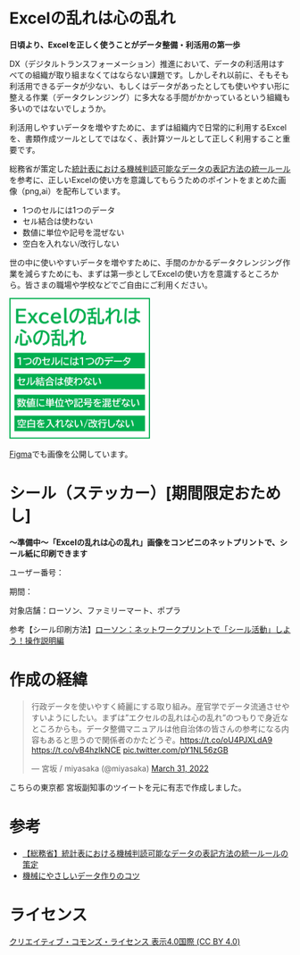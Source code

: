 # Excelの乱れは心の乱れ
**日頃より、Excelを正しく使うことがデータ整備・利活用の第一歩**

DX（デジタルトランスフォーメーション）推進において、データの利活用はすべての組織が取り組まなくてはならない課題です。しかしそれ以前に、そもそも利活用できるデータが少ない、もしくはデータがあったとしても使いやすい形に整える作業（データクレンジング）に多大なる手間がかかっているという組織も多いのではないでしょうか。

利活用しやすいデータを増やすために、まずは組織内で日常的に利用するExcelを、書類作成ツールとしてではなく、表計算ツールとして正しく利用すること重要です。

総務省が策定した[統計表における機械判読可能なデータの表記方法の統一ルール](https://www.soumu.go.jp/menu_news/s-news/01toukatsu01_02000186.html)を参考に、正しいExcelの使い方を意識してもらうためのポイントをまとめた画像（png,ai）を配布しています。
* 1つのセルには1つのデータ
* セル結合は使わない
* 数値に単位や記号を混ぜない
* 空白を入れない/改行しない

世の中に使いやすいデータを増やすために、手間のかかるデータクレンジング作業を減らすためにも、まずは第一歩としてExcelの使い方を意識するところから。皆さまの職場や学校などでご自由にご利用ください。

<img src="https://github.com/NaoyaShimizzz/excel_disorder/blob/main/Excel%E3%81%AE%E4%B9%B1%E3%82%8C_1.1.png" width="50%">

[Figma](https://www.figma.com/file/UPYx0N6zqScP07cI8uMLk9/excel_disorder?node-id=0%3A1)でも画像を公開しています。

# シール（ステッカー）[期間限定おためし]
**～準備中～「Excelの乱れは心の乱れ」画像をコンビニのネットプリントで、シール紙に印刷できます**

ユーザー番号：

期間：

対象店舗：ローソン、ファミリーマート、ポプラ

参考【シール印刷方法】[ローソン：ネットワークプリントで「シール活動」しよう！操作説明編](https://www.lawson.co.jp/lab/tsuushin/art/1443714_4659.html)

# 作成の経緯
<blockquote class="twitter-tweet"><p lang="ja" dir="ltr">行政データを使いやすく綺麗にする取り組み。産官学でデータ流通させやすいようにしたい。まずは”エクセルの乱れは心の乱れ”のつもりで身近なところからも。データ整備マニュアルは他自治体の皆さんの参考になる内容もあると思うので関係者のかたどうぞ。<a href="https://t.co/oU4PJXLdA9">https://t.co/oU4PJXLdA9</a> <a href="https://t.co/vB4hzlkNCE">https://t.co/vB4hzlkNCE</a> <a href="https://t.co/pY1NL56zGB">pic.twitter.com/pY1NL56zGB</a></p>&mdash; 宮坂 / miyasaka (@miyasaka) <a href="https://twitter.com/miyasaka/status/1509595861956898817?ref_src=twsrc%5Etfw">March 31, 2022</a></blockquote>

こちらの東京都 宮坂副知事のツイートを元に有志で作成しました。

# 参考
* [【総務省】統計表における機械判読可能なデータの表記方法の統一ルールの策定](https://www.soumu.go.jp/menu_news/s-news/01toukatsu01_02000186.html)
* [機械にやさしいデータ作りのコツ](https://www.slideshare.net/uchiruda/tips-for-creating-machine-friendly-data-248311530)

# ライセンス
[クリエイティブ・コモンズ・ライセンス 表示4.0国際 (CC BY 4.0)](https://creativecommons.org/licenses/by/4.0/deed.ja)
